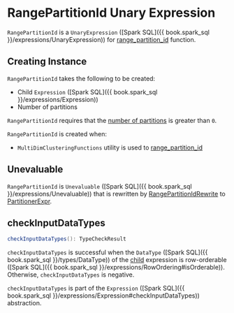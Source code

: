 # RangePartitionId Unary Expression

`RangePartitionId` is a `UnaryExpression` ([Spark SQL]({{ book.spark_sql }}/expressions/UnaryExpression)) for [range_partition_id](MultiDimClusteringFunctions.md#range_partition_id) function.

## Creating Instance

`RangePartitionId` takes the following to be created:

* <span id="child"> Child `Expression` ([Spark SQL]({{ book.spark_sql }}/expressions/Expression))
* <span id="numPartitions"> Number of partitions

`RangePartitionId` requires that the [number of partitions](#numPartitions) is greater than `0`.

`RangePartitionId` is created when:

* `MultiDimClusteringFunctions` utility is used to [range_partition_id](MultiDimClusteringFunctions.md#range_partition_id)

## <span id="Unevaluable"> Unevaluable

`RangePartitionId` is `Unevaluable` ([Spark SQL]({{ book.spark_sql }}/expressions/Unevaluable)) that is rewritten by [RangePartitionIdRewrite](RangePartitionIdRewrite.md) to [PartitionerExpr](PartitionerExpr.md).

## <span id="checkInputDataTypes"> checkInputDataTypes

```scala
checkInputDataTypes(): TypeCheckResult
```

`checkInputDataTypes` is successful when the `DataType` ([Spark SQL]({{ book.spark_sql }}/types/DataType)) of the [child](#child) expression is row-orderable ([Spark SQL]({{ book.spark_sql }}/expressions/RowOrdering#isOrderable)). Otherwise, `checkInputDataTypes` is negative.

`checkInputDataTypes` is part of the `Expression` ([Spark SQL]({{ book.spark_sql }}/expressions/Expression#checkInputDataTypes)) abstraction.
